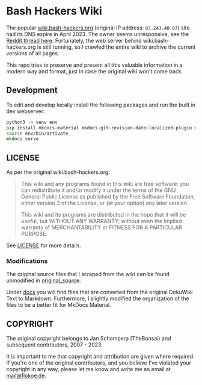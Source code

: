 # Bash Hackers Wiki

The popular [wiki.bash-hackers.org](https://wiki.bash-hackers.org) (original IP address: `83.243.40.67`) site had its DNS expire in April 2023. The owner seems unresponsive, see the [Reddit thread here](https://www.reddit.com/r/bash/comments/12klulf/bashhackersorg_is_now_a_parking_domain/). Fortunately, the web server behind wiki.bash-hackers.org is still running, so I crawled the entire wiki to archive the current versions of all pages.

This repo tries to preserve and present all this valuable information in a modern way and format, just in case the original wiki won't come back.

## Development

To edit and develop locally install the following packages and run the built in dev webserver:

```bash
python3 -m venv env
pip install mkdocs-material mkdocs-git-revision-date-localized-plugin mkdocs-awesome-pages-plugin mkdocs-minify-plugin
source env/bin/activate
mkdocs serve
```

## LICENSE

As per the original wiki.bash-hackers.org:

> This wiki and any programs found in this wiki are free software: you can redistribute it and/or modify it under the terms of the GNU General Public License as published by the Free Software Foundation, either version 3 of the License, or (at your option) any later version.
>
> This wiki and its programs are distributed in the hope that it will be useful, but WITHOUT ANY WARRANTY; without even the implied warranty of MERCHANTABILITY or FITNESS FOR A PARTICULAR PURPOSE.

See [LICENSE](LICENSE) for more details.

### Modifications

The original source files that I scraped from the wiki can be found unmodified in [original_source](original_source/).

Under [docs](docs/) you will find files that are converted from the original DokuWiki Text to Markdown. Furthermore, I slightly modified the organization of the files to be a better fit for MkDocs Material.

## COPYRIGHT

The original copyright belongs to Jan Schampera (TheBonsai) and subsequent contributors, 2007 - 2023.

It is important to me that copyright and attribution are given where required. If you're one of the original contributors, and you believe I've violated your copyright in any way, please let me know and write me an email at [mail@flokoe.de](mailto:mail@flokoe.de).
